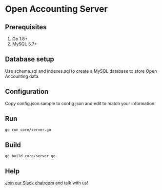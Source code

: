 # Open Accounting Server

## Prerequisites

1. Go 1.8+
2. MySQL 5.7+

## Database setup

Use schema.sql and indexes.sql to create a MySQL database to store Open Accounting data.

## Configuration

Copy config.json.sample to config.json and edit to match your information.

## Run

`go run core/server.go`

## Build

`go build core/server.go`

## Help

[Join our Slack chatroom](https://join.slack.com/t/openaccounting/shared_invite/zt-23zy988e8-93HP1GfLDB7osoQ6umpfiA) and talk with us!